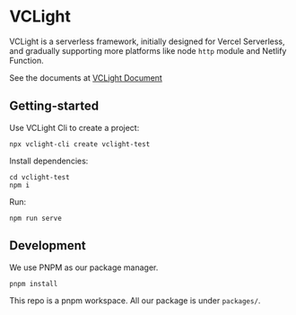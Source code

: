 # VCLight

VCLight is a serverless framework, initially designed for Vercel Serverless, and gradually supporting more platforms like node `http` module and Netlify Function.

See the documents at [VCLight Document](https://vclight.bluemangoo.net/)

## Getting-started

Use VCLight Cli to create a project:

```shell
npx vclight-cli create vclight-test
```

Install dependencies:

```shell
cd vclight-test
npm i
```

Run:

```shell
npm run serve
```

## Development

We use PNPM as our package manager.

```shell
pnpm install
```

This repo is a pnpm workspace. All our package is under `packages/`.
